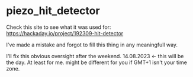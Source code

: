# piezo_hit_detector

Check this site to see what it was used for:
https://hackaday.io/project/192309-hit-detector

I've made a mistake and forgot to fill this thing in any meaningfull way. 

I'll fix this obvious oversight after the weekend. 14.08.2023 <- this will be the day. At least for me. might be different for you if GMT+1 isn't your time zone.
